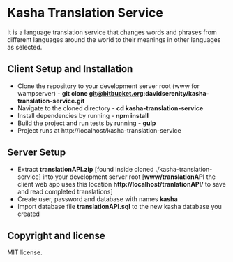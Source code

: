# Kasha Translation Service
It is a language translation service that changes words and phrases from different languages around the world to their meanings in other languages as selected.

## Client Setup and Installation
- Clone the repository to your development server root (www for wampserver) - **git clone git@bitbucket.org:davidserenity/kasha-translation-service.git**
- Navigate to the cloned directory - **cd kasha-translation-service**
- Install dependencies by running - **npm install**
- Build the project and run tests by running - **gulp**
- Project runs at http://localhost/kasha-translation-service

## Server Setup
- Extract **translationAPI.zip** [found inside cloned ./kasha-translation-service] into your development server root [**www/translationAPI** the client web app uses this location **http://localhost/tranlationAPI/** to save and read completed translations]
- Create user, password and database with names **kasha**
- Import database file **translationAPI.sql** to the new kasha database you created


## Copyright and license
MIT license.